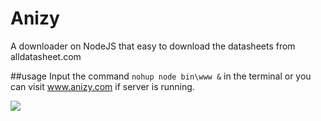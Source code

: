 # Anizy
A downloader on NodeJS that easy to download the datasheets from alldatasheet.com

##usage
Input the command `nohup node bin\www &` in the terminal or you can visit www.anizy.com if server is running.

![](http://7xqhly.com1.z0.glb.clouddn.com/anizy-PrtSc.PNG)

